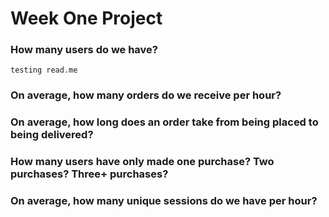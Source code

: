 # Week One Project

### How many users do we have?
```
testing read.me

```
### On average, how many orders do we receive per hour?

### On average, how long does an order take from being placed to being delivered?

### How many users have only made one purchase? Two purchases? Three+ purchases?

### On average, how many unique sessions do we have per hour?